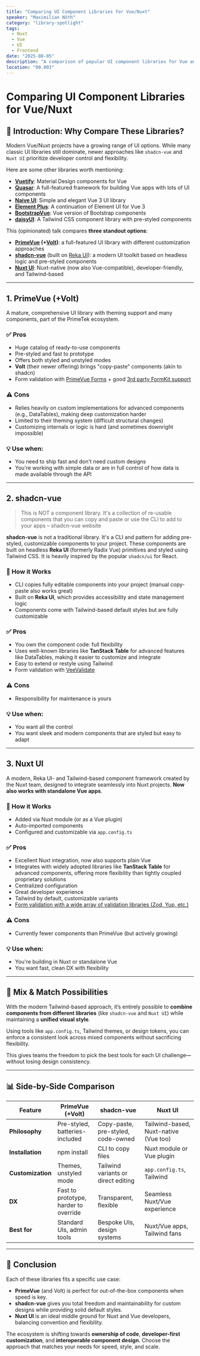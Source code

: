```yaml
---
title: "Comparing UI Component Libraries for Vue/Nuxt"
speaker: "Maximilian Nöth"
category: "library-spotlight"
tags:
  - Nuxt
  - Vue
  - UI
  - Frontend
date: "2025-08-05"
description: "A comparison of popular UI component libraries for Vue and Nuxt, focusing on PrimeVue, shadcn-vue, and Nuxt UI."
location: "00.003"
---
```


# **Comparing UI Component Libraries for Vue/Nuxt**

## **🎤 Introduction: Why Compare These Libraries?**

Modern Vue/Nuxt projects have a growing range of UI options. While many classic UI libraries still dominate, newer approaches like `shadcn-vue` and `Nuxt UI` prioritize developer control and flexibility.

Here are some other libraries worth mentioning:

* **[Vuetify](https://vuetifyjs.com/en/)**: Material Design components for Vue
* **[Quasar](https://quasar.dev/)**: A full-featured framework for building Vue apps with lots of UI components
* **[Naive UI](https://www.naiveui.com/)**: Simple and elegant Vue 3 UI library
* **[Element Plus](https://element-plus.org/)**: A continuation of Element UI for Vue 3
* **[BootstrapVue](https://bootstrap-vue.org/)**: Vue version of Bootstrap components
* **[daisyUI](https://daisyui.com/)**: A Tailwind CSS component library with pre-styled components

This (opinionated) talk compares **three standout options**:

* **[PrimeVue](https://primevue.org/) (+[Volt](https://volt.primevue.org/))**: a full-featured UI library with different customization approaches
* **[shadcn-vue](https://www.shadcn-vue.com/)** (built on [Reka UI](https://www.radix-vue.com/)): a modern UI toolkit based on headless logic and pre-styled components
* **[Nuxt UI](https://ui.nuxt.com/)**: Nuxt-native (now also Vue-compatible), developer-friendly, and Tailwind-based

---

## **1. PrimeVue (+Volt)**

A mature, comprehensive UI library with theming support and many components, part of the PrimeTek ecosystem.

### ✅ Pros

* Huge catalog of ready-to-use components
* Pre-styled and fast to prototype
* Offers both styled and unstyled modes
* **Volt** (their newer offering) brings "copy-paste" components (akin to shadcn)
* Form validation with [PrimeVue Forms](https://primevue.org/forms/) + good [3rd party FormKit support](https://github.com/sfxcode/formkit-primevuev)

### ⚠️ Cons

* Relies heavily on custom implementations for advanced components (e.g., DataTables), making deep customization harder
* Limited to their theming system (difficult structural changes)
* Customizing internals or logic is hard (and sometimes downright impossible)

### 💡 Use when:

* You need to ship fast and don't need custom designs
* You're working with simple data or are in full control of how data is made available through the API

---

## **2. shadcn-vue**

> This is NOT a component library. It's a collection of re-usable components that you can copy and paste or use the CLI to add to your apps – shadcn-vue website

**shadcn-vue** is not a traditional library. It's a CLI and pattern for adding pre-styled, customizable components to your project. These components are built on headless **Reka UI** (formerly Radix Vue) primitives and styled using Tailwind CSS. It is heavily inspired by the popular `shadcn/ui` for React.

### 🧱 How it Works

* CLI copies fully editable components into your project (manual copy-paste also works great)
* Built on **Reka UI**, which provides accessibility and state management logic
* Components come with Tailwind-based default styles but are fully customizable

### ✅ Pros

* You own the component code: full flexibility
* Uses well-known libraries like **TanStack Table** for advanced features like DataTables, making it easier to customize and integrate
* Easy to extend or restyle using Tailwind
* Form validation with [VeeValidate](https://www.shadcn-vue.com/docs/components/form)

### ⚠️ Cons

* Responsibility for maintenance is yours

### 💡 Use when:

* You want all the control
* You want sleek and modern components that are styled but easy to adapt

---

## **3. Nuxt UI**

A modern, Reka UI- and Tailwind-based component framework created by the Nuxt team, designed to integrate seamlessly into Nuxt projects. **Now also works with standalone Vue apps**.

### 🔧 How it Works

* Added via Nuxt module (or as a Vue plugin)
* Auto-imported components
* Configured and customizable via `app.config.ts`

### ✅ Pros

* Excellent Nuxt integration, now also supports plain Vue
* Integrates with widely adopted libraries like **TanStack Table** for advanced components, offering more flexibility than tightly coupled proprietary solutions
* Centralized configuration
* Great developer experience
* Tailwind by default, customizable variants
* [Form validation with a wide array of validation libraries (Zod, Yup, etc.)](https://ui.nuxt.com/components/form)

### ⚠️ Cons

* Currently fewer components than PrimeVue (but actively growing)

### 💡 Use when:

* You're building in Nuxt or standalone Vue
* You want fast, clean DX with flexibility

---

## **🧩 Mix & Match Possibilities**

With the modern Tailwind-based approach, it’s entirely possible to **combine components from different libraries** (like `shadcn-vue` and `Nuxt UI`) while maintaining a **unified visual style**.

Using tools like `app.config.ts`, Tailwind themes, or design tokens, you can enforce a consistent look across mixed components without sacrificing flexibility.

This gives teams the freedom to pick the best tools for each UI challenge—without losing design consistency.

---

## **📊 Side-by-Side Comparison**

| Feature           | PrimeVue (+Volt)                      | shadcn-vue                          | Nuxt UI                               |
| ----------------- | ------------------------------------- |-------------------------------------| ------------------------------------- |
| **Philosophy**    | Pre-styled, batteries-included        | Copy-paste, pre-styled, code-owned  | Tailwind-based, Nuxt-native (Vue too) |
| **Installation**  | npm install                           | CLI to copy files                   | Nuxt module or Vue plugin             |
| **Customization** | Themes, unstyled mode                 | Tailwind variants or direct editing | `app.config.ts`, Tailwind             |
| **DX**            | Fast to prototype, harder to override | Transparent, flexible               | Seamless Nuxt/Vue experience          |
| **Best for**      | Standard UIs, admin tools             | Bespoke UIs, design systems         | Nuxt/Vue apps, Tailwind fans          |

---

## **🏁 Conclusion**

Each of these libraries fits a specific use case:

* **PrimeVue** (and Volt) is perfect for out-of-the-box components when speed is key.
* **shadcn-vue** gives you total freedom and maintainability for custom designs while providing solid default styles.
* **Nuxt UI** is an ideal middle ground for Nuxt and Vue developers, balancing convention and flexibility.

The ecosystem is shifting towards **ownership of code**, **developer-first customization**, and **interoperable component design**. Choose the approach that matches your needs for speed, style, and scale.
